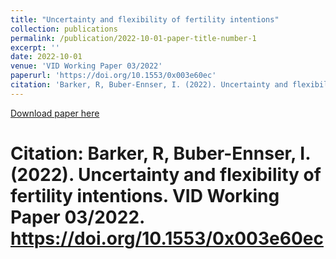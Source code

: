 ```yaml
---
title: "Uncertainty and flexibility of fertility intentions"
collection: publications
permalink: /publication/2022-10-01-paper-title-number-1
excerpt: ''
date: 2022-10-01
venue: 'VID Working Paper 03/2022'
paperurl: 'https://doi.org/10.1553/0x003e60ec'
citation: 'Barker, R, Buber-Ennser, I. (2022). Uncertainty and flexibility of fertility intentions. VID Working Paper 03/2022. https://doi.org/10.1553/0x003e60ec'
---
```

[Download paper here](https://doi.org/10.1553/0x003e60ec)

Citation: Barker, R, Buber-Ennser, I. (2022). Uncertainty and flexibility of fertility intentions. VID Working Paper 03/2022. https://doi.org/10.1553/0x003e60ec
======

